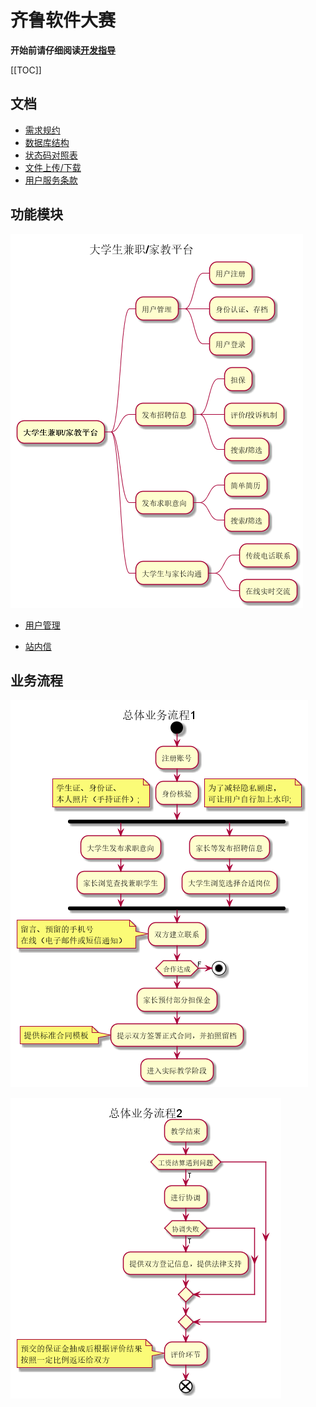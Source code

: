 # 齐鲁软件大赛

**开始前请仔细阅读[开发指导](CONTRIBUTING.md)**

[[TOC]]

## 文档
- [需求规约](docs/demand.md)
- [数据库结构](docs/qiruan.sql)
- [状态码对照表](docs/statuscode.md)
- [文件上传/下载](docs/upload.md)
- [用户服务条款](docs/tex/WURSA.tex)

## 功能模块
![功能模块](docs/diagrams/out/功能模块.png)

- [用户管理](docs/security.md)

- [站内信](docs/letter.md)

## 业务流程
![业务流程1](docs/diagrams/out/总体业务流程1.png)

![业务流程2](docs/diagrams/out/总体业务流程2.png)
